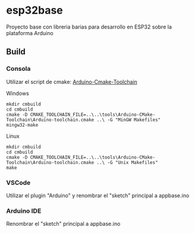 # esp32base

Proyecto base con libreria barias para desarrollo en ESP32 sobre la plataforma Arduino

## Build
### Consola
Utilizar el script de cmake: [Arduino-Cmake-Toolchain](https://github.com/a9183756-gh/Arduino-CMake-Toolchain)

Windows
```
mkdir cmbuild
cd cmbuild
cmake -D CMAKE_TOOLCHAIN_FILE=..\..\tools\Arduino-CMake-Toolchain\Arduino-toolchain.cmake ..\ -G "MinGW Makefiles"
mingw32-make
```

Linux
```
mkdir cmbuild
cd cmbuild
cmake -D CMAKE_TOOLCHAIN_FILE=..\..\tools\Arduino-CMake-Toolchain\Arduino-toolchain.cmake ..\ -G "Unix Makefiles"
make
```

### VSCode
Utilizar el plugin "Arduino" y renombrar el "sketch" principal a appbase.ino

### Arduino IDE
Renombrar el "sketch" principal a appbase.ino


